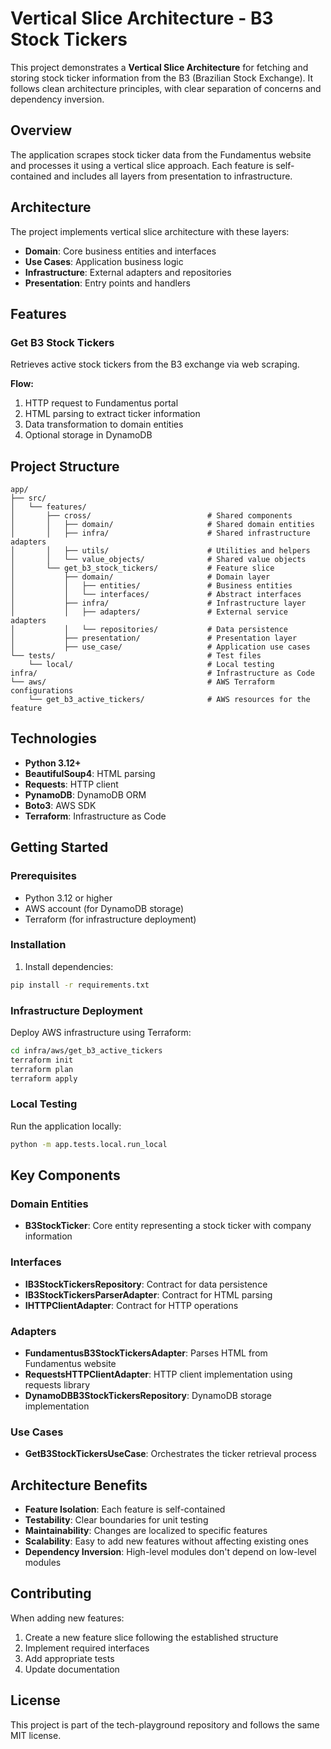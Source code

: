 
# Vertical Slice Architecture - B3 Stock Tickers

This project demonstrates a **Vertical Slice Architecture** for fetching and storing stock ticker information from the B3 (Brazilian Stock Exchange). It follows clean architecture principles, with clear separation of concerns and dependency inversion.


## Overview

The application scrapes stock ticker data from the Fundamentus website and processes it using a vertical slice approach. Each feature is self-contained and includes all layers from presentation to infrastructure.


## Architecture

The project implements vertical slice architecture with these layers:
- **Domain**: Core business entities and interfaces
- **Use Cases**: Application business logic
- **Infrastructure**: External adapters and repositories
- **Presentation**: Entry points and handlers


## Features

### Get B3 Stock Tickers
Retrieves active stock tickers from the B3 exchange via web scraping.

**Flow:**
1. HTTP request to Fundamentus portal
2. HTML parsing to extract ticker information
3. Data transformation to domain entities
4. Optional storage in DynamoDB


## Project Structure

```
app/
├── src/
│   └── features/
│       ├── cross/                          # Shared components
│       │   ├── domain/                     # Shared domain entities
│       │   ├── infra/                      # Shared infrastructure adapters
│       │   ├── utils/                      # Utilities and helpers
│       │   └── value_objects/              # Shared value objects
│       └── get_b3_stock_tickers/           # Feature slice
│           ├── domain/                     # Domain layer
│           │   ├── entities/               # Business entities
│           │   └── interfaces/             # Abstract interfaces
│           ├── infra/                      # Infrastructure layer
│           │   ├── adapters/               # External service adapters
│           │   └── repositories/           # Data persistence
│           ├── presentation/               # Presentation layer
│           ├── use_case/                   # Application use cases
└── tests/                                  # Test files
    └── local/                              # Local testing
infra/                                      # Infrastructure as Code
└── aws/                                    # AWS Terraform configurations
    └── get_b3_active_tickers/              # AWS resources for the feature
```


## Technologies

- **Python 3.12+**
- **BeautifulSoup4**: HTML parsing
- **Requests**: HTTP client
- **PynamoDB**: DynamoDB ORM
- **Boto3**: AWS SDK
- **Terraform**: Infrastructure as Code


## Getting Started

### Prerequisites

- Python 3.12 or higher
- AWS account (for DynamoDB storage)
- Terraform (for infrastructure deployment)

### Installation

1. Install dependencies:
```bash
pip install -r requirements.txt
```

### Infrastructure Deployment

Deploy AWS infrastructure using Terraform:
```bash
cd infra/aws/get_b3_active_tickers
terraform init
terraform plan
terraform apply
```

### Local Testing

Run the application locally:
```bash
python -m app.tests.local.run_local
```

## Key Components

### Domain Entities
- **B3StockTicker**: Core entity representing a stock ticker with company information

### Interfaces
- **IB3StockTickersRepository**: Contract for data persistence
- **IB3StockTickersParserAdapter**: Contract for HTML parsing
- **IHTTPClientAdapter**: Contract for HTTP operations

### Adapters
- **FundamentusB3StockTickersAdapter**: Parses HTML from Fundamentus website
- **RequestsHTTPClientAdapter**: HTTP client implementation using requests library
- **DynamoDBB3StockTickersRepository**: DynamoDB storage implementation

### Use Cases
- **GetB3StockTickersUseCase**: Orchestrates the ticker retrieval process


## Architecture Benefits

- **Feature Isolation**: Each feature is self-contained
- **Testability**: Clear boundaries for unit testing
- **Maintainability**: Changes are localized to specific features
- **Scalability**: Easy to add new features without affecting existing ones
- **Dependency Inversion**: High-level modules don't depend on low-level modules


## Contributing

When adding new features:
1. Create a new feature slice following the established structure
2. Implement required interfaces
3. Add appropriate tests
4. Update documentation

## License

This project is part of the tech-playground repository and follows the same MIT license.